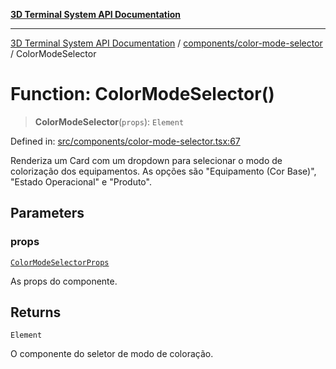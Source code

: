 [**3D Terminal System API Documentation**](../../../README.md)

***

[3D Terminal System API Documentation](../../../README.md) / [components/color-mode-selector](../README.md) / ColorModeSelector

# Function: ColorModeSelector()

> **ColorModeSelector**(`props`): `Element`

Defined in: [src/components/color-mode-selector.tsx:67](https://github.com/Dicommunitas/ThreeJS_Terminal_3D/blob/824631c882bd29351bc730ad23d22c22cce24127/src/components/color-mode-selector.tsx#L67)

Renderiza um Card com um dropdown para selecionar o modo de colorização dos equipamentos.
As opções são "Equipamento (Cor Base)", "Estado Operacional" e "Produto".

## Parameters

### props

[`ColorModeSelectorProps`](../interfaces/ColorModeSelectorProps.md)

As props do componente.

## Returns

`Element`

O componente do seletor de modo de coloração.
